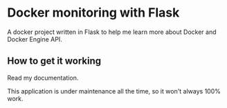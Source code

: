 # Docker monitoring with Flask

A docker project written in Flask to help me learn more about Docker and Docker Engine API.

## How to get it working
Read my documentation.

This application is under maintenance all the time, so it won't always 100% work.